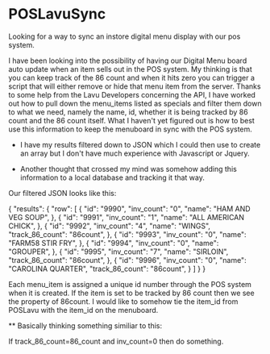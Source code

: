 # POSLavuSync
Looking for a way to sync an instore digital menu display with our pos system.

I have been looking into the possibility of having our Digital Menu board auto update when an item sells out in the POS system.  My thinking is that you can keep track of the 86 count and when it hits zero you can trigger a script that will either remove or hide that menu item from the server.  Thanks to some help from the Lavu Developers concerning the API, I have worked out how to pull down the menu_items listed as specials and filter them down to what we need, namely the name, id, whether it is being tracked by 86 count and the 86 count itself.  What I haven't yet figured out is how to best use this information to keep the menuboard in sync with the POS system.

- I have my results filtered down to JSON which I could then use to create an array but I don't have much experience with Javascript or Jquery.

- Another thought that crossed my mind was somehow adding this information to a local database and tracking it that way.  

Our filtered JSON looks like this:

{
    "results": {
        "row": [
            {
                "id": "9990",
                "inv_count": "0",
                "name": "HAM AND VEG SOUP",
            },
            {
                "id": "9991",
                "inv_count": "1",
                "name": "ALL AMERICAN CHICK",
            },
            {
                "id": "9992",
                "inv_count": "4",
                "name": "WINGS",
                "track_86_count": "86count",
            },
            {
                "id": "9993",
                "inv_count": "0",
                "name": "FARM58 STIR FRY",
            },
            {
                "id": "9994",
                "inv_count": "0",
                "name": "GROUPER",
            },
            {
                "id": "9995",
                "inv_count": "7",
                "name": "SIRLOIN",
                "track_86_count": "86count",
            },
            {
                "id": "9996",
                "inv_count": "0",
                "name": "CAROLINA QUARTER",
                "track_86_count": "86count",
            }
        ]
    }
}

Each menu_item is assigned a unique id number through the POS system when it is created.  If the item is set to be tracked by 86 count then we see the property of 86count.  I would like to somehow tie the item_id from POSLavu with the item_id on the menuboard.


**  Basically thinking something similiar to this:

If track_86_count=86_count and inv_count=0 then do something.
